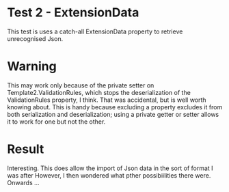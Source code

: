 ﻿# Test 2 - ExtensionData

This test is uses a catch-all ExtensionData property to retrieve unrecognised Json.

# Warning
This may work only because of the private setter on Template2.ValidationRules, which 
stops the deserialization of the ValidationRules property, I think. That was accidental,
but is well worth knowing about. This is handy because excluding a property excludes it 
from both serialization and deserialization; using a private getter or setter allows it 
to work for one but not the other.

# Result
Interesting. This does allow the import of Json data in the sort of format I was after
However, I then wondered what pther possibiilities there were. Onwards ...